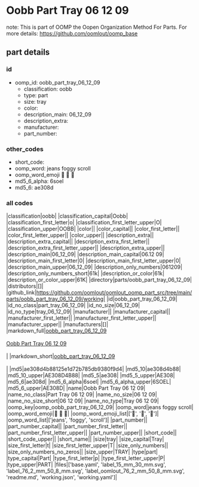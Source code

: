 # Oobb Part Tray 06 12 09  

note: This is part of OOMP the Oopen Organization Method For Parts. For more details: https://github.com/oomlout/oomp_base

##  part details





### id
* oomp_id: oobb_part_tray_06_12_09
  * classification: oobb
  * type: part
  * size: tray
  * color: 
  * description_main: 06_12_09
  * description_extra: 
  * manufacturer: 
  * part_number: 

### other_codes
* short_code: 
* oomp_word: jeans foggy scroll
* oomp_word_emoji :jeans: :foggy: :scroll:
* md5_6_alpha: 6soel
* md5_6: ae308d

### all codes 
|classification|oobb|
|classification_capital|Oobb|
|classification_first_letter|o|
|classification_first_letter_upper|O|
|classification_upper|OOBB|
|color||
|color_capital||
|color_first_letter||
|color_first_letter_upper||
|color_upper||
|description_extra||
|description_extra_capital||
|description_extra_first_letter||
|description_extra_first_letter_upper||
|description_extra_upper||
|description_main|06_12_09|
|description_main_capital|06.12 09|
|description_main_first_letter|0|
|description_main_first_letter_upper|0|
|description_main_upper|06_12_09|
|description_only_numbers|061209|
|description_only_numbers_short|61k|
|description_or_color|61k|
|description_or_color_upper|61K|
|directory|parts/oobb_part_tray_06_12_09|
|distributors|[]|
|github_link|https://github.com/oomlout/oomlout_oomp_part_src/tree/main/parts/oobb_part_tray_06_12_09/working|
|id|oobb_part_tray_06_12_09|
|id_no_class|part_tray_06_12_09|
|id_no_size|06_12_09|
|id_no_type|tray_06_12_09|
|manufacturer||
|manufacturer_capital||
|manufacturer_first_letter||
|manufacturer_first_letter_upper||
|manufacturer_upper||
|manufacturers|[]|
|markdown_full|[oobb_part_tray_06_12_09](https://github.com/oomlout/oomlout_oomp_part_src/tree/main/parts/oobb_part_tray_06_12_09/working)<br>[](https://github.com/oomlout/oomlout_oomp_part_src/tree/main/parts/oobb_part_tray_06_12_09/working)<br>[Oobb Part Tray 06 12 09](https://github.com/oomlout/oomlout_oomp_part_src/tree/main/parts/oobb_part_tray_06_12_09/working)<br><br>|
|markdown_short|[oobb_part_tray_06_12_09](https://github.com/oomlout/oomlout_oomp_part_src/tree/main/parts/oobb_part_tray_06_12_09/working)<br><br>|
|md5|ae308d4b88125e1d72b785db9380f9d4|
|md5_10|ae308d4b88|
|md5_10_upper|AE308D4B88|
|md5_5|ae308|
|md5_5_upper|AE308|
|md5_6|ae308d|
|md5_6_alpha|6soel|
|md5_6_alpha_upper|6SOEL|
|md5_6_upper|AE308D|
|name|Oobb Part Tray 06 12 09|
|name_no_class|Part Tray 06 12 09|
|name_no_size|06 12 09|
|name_no_size_short|06 12 09|
|name_no_type|Tray 06 12 09|
|oomp_key|oomp_oobb_part_tray_06_12_09|
|oomp_word|jeans foggy scroll|
|oomp_word_emoji|:jeans: :foggy: :scroll:|
|oomp_word_emoji_list|[':jeans:', ':foggy:', ':scroll:']|
|oomp_word_list|['jeans', 'foggy', 'scroll']|
|part_number||
|part_number_capital||
|part_number_first_letter||
|part_number_first_letter_upper||
|part_number_upper||
|short_code||
|short_code_upper||
|short_name||
|size|tray|
|size_capital|Tray|
|size_first_letter|t|
|size_first_letter_upper|T|
|size_only_numbers||
|size_only_numbers_no_zeros||
|size_upper|TRAY|
|type|part|
|type_capital|Part|
|type_first_letter|p|
|type_first_letter_upper|P|
|type_upper|PART|
|files|['base.yaml', 'label_15_mm_30_mm.svg', 'label_76_2_mm_50_8_mm.svg', 'label_oomlout_76_2_mm_50_8_mm.svg', 'readme.md', 'working.json', 'working.yaml']|
